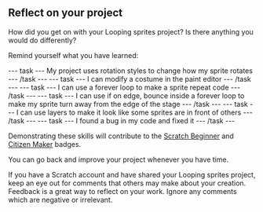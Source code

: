 ## Reflect on your project
How did you get on with your Looping sprites project? Is there anything you would do differently? 

Remind yourself what you have learned:

--- task ---
My  project uses rotation styles to change how my sprite rotates
--- /task ---
--- task ---
I can modify a costume in the paint editor
--- /task ---
--- task ---
I can use a forever loop to make a sprite repeat code 
--- /task ---
--- task ---
I can use if on edge, bounce inside a forever loop to make my sprite turn away from the edge of the stage
--- /task ---
--- task ---
I can use layers to make it look like some sprites are in front of others
--- /task ---
--- task ---
I found a bug in my code and fixed it
--- /task ---


Demonstrating these skills will contribute to the [Scratch Beginner]() and [Citizen Maker]() badges. 

You can go back and improve your project whenever you have time. 

If you have a Scratch account and have shared your Looping sprites project, keep an eye out for comments that others may make about your creation. Feedback is a great way to reflect on your work. Ignore any comments which are negative or irrelevant.
